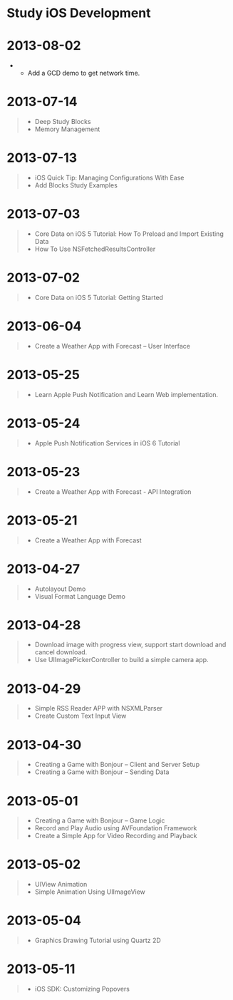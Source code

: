 Study iOS Development 
===================

# 2013-08-02
* * Add a GCD demo to get network time.

# 2013-07-14
> * Deep Study Blocks
> * Memory Management

# 2013-07-13
> * iOS Quick Tip: Managing Configurations With Ease
> * Add Blocks Study Examples

# 2013-07-03
> * Core Data on iOS 5 Tutorial: How To Preload and Import Existing Data
> * How To Use NSFetchedResultsController

# 2013-07-02
> * Core Data on iOS 5 Tutorial: Getting Started

# 2013-06-04 
> * Create a Weather App with Forecast – User Interface

# 2013-05-25
> * Learn Apple Push Notification and Learn Web implementation.

# 2013-05-24
> * Apple Push Notification Services in iOS 6 Tutorial

# 2013-05-23
> * Create a Weather App with Forecast - API Integration

# 2013-05-21
> * Create a Weather App with Forecast

# 2013-04-27
> * Autolayout Demo
> * Visual Format Language Demo

# 2013-04-28
> * Download image with progress view, support start download and cancel download.
> * Use UIImagePickerController to build a simple camera app.

# 2013-04-29
> * Simple RSS Reader APP with NSXMLParser
> * Create Custom Text Input View

# 2013-04-30
> * Creating a Game with Bonjour – Client and Server Setup
> * Creating a Game with Bonjour – Sending Data

# 2013-05-01
> * Creating a Game with Bonjour – Game Logic
> * Record and Play Audio using AVFoundation Framework
> * Create a Simple App for Video Recording and Playback

# 2013-05-02
> * UIView Animation
> * Simple Animation Using UIImageView

# 2013-05-04
> * Graphics Drawing Tutorial using Quartz 2D

# 2013-05-11
> * iOS SDK: Customizing Popovers

